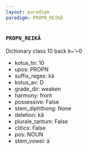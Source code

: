 ```yaml
---
layout: paradigm
paradigm: PROPN_REIKÄ
---
```

### ` PROPN_REIKÄ `

Dictionary class 10 back k~’~0
* kotus_tn: 10
* upos: PROPN
* suffix_regex: kä
* kotus_av: D
* grade_dir: weaken
* harmony: front
* possessive: False
* stem_diphthong: None
* deletion: kä
* plurale_tantum: False
* clitics: False
* pos: NOUN
* stem_vowel: ä
